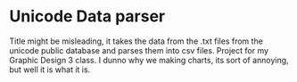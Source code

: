 # Unicode Data parser

Title might be misleading, it takes the data from the .txt files from the unicode public database and parses them into csv files. Project for my Graphic Design 3 class. I dunno why we making charts, its sort of annoying, but well it is what it is.
